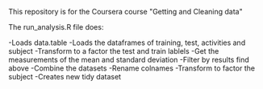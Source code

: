 This repository is for the Coursera course "Getting and Cleaning data"

The run_analysis.R file does:

-Loads data.table
-Loads the dataframes of training, test, activities and subject
-Transform to a factor the test and train lablels
-Get the measurements of the mean and standard deviation
-Filter by results find above
-Combine the datasets
-Rename colnames
-Transform to factor the subject
-Creates new tidy dataset
